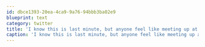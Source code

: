 ```yaml
---
id: dbce1393-20ea-4ca9-9a76-94bbb3ba02e9
blueprint: text
category: twitter
title: 'I know this is last minute, but anyone feel like meeting up at Sturgeon for lunch?'
caption: 'I know this is last minute, but anyone feel like meeting up at Sturgeon for lunch?'
---
```

